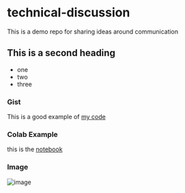 # technical-discussion
This is a demo repo for sharing ideas around communication


## This is a second heading

* one
* two
* three

### Gist

This is a good example of [my code](https://gist.github.com/devBasav/335ed733b49ec1c97ab03ba22037dfef)

### Colab Example

this is the [notebook](https://github.com/devBasav/technical-discussion/blob/main/technical_docs.ipynb)

### Image

![image](https://github.com/user-attachments/assets/6deb7615-bcf3-413a-9426-1acd4f345299)

